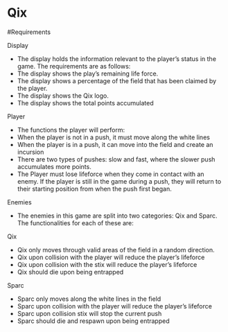 # Qix

#Requirements

Display
- The display holds the information relevant to the player’s status in the game. The requirements are as follows:
- The display shows the play’s remaining life force.
- The display shows a percentage of the field that has been claimed by the player.
- The display shows the Qix logo.
- The display shows the total points accumulated

Player
- The functions the player will perform: 
- When the player is not in a push, it must move along the white lines
- When the player is in a push, it can move into the field and create an incursion 
- There are two types of pushes: slow and fast, where the slower push accumulates more points.
- The Player must lose lifeforce when they come in contact with an enemy. If the player is still in the game during a push, they will return to their starting position from when     the push first began.

Enemies
- The enemies in this game are split into two categories: Qix and Sparc. The functionalities for each of these are:

Qix
- Qix only moves through valid areas of the field in a random direction.
- Qix upon collision with the player will reduce the player’s lifeforce
- Qix upon collision with the stix will reduce the player’s lifeforce 
- Qix should die upon being entrapped

Sparc
- Sparc only moves along the white lines in the field
- Sparc upon collision with the player will reduce the player’s lifeforce
- Sparc upon collision stix will stop the current push 
- Sparc should die and respawn upon being entrapped 
